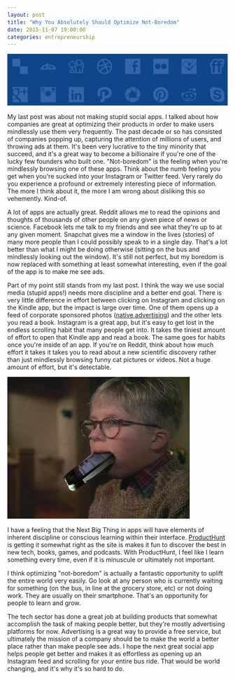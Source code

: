 ```yaml
---
layout: post
title: "Why You Absolutely Should Optimize Not-Boredom"
date: 2015-11-07 19:00:00
categories: entrepreneurship
---
```


![Apps](/assets/img/social2/header.png)


My last post was about not making stupid social apps. I talked about how companies are great at optimizing their products in order to make users mindlessly use them very frequently. The past decade or so has consisted of companies popping up, capturing the attention of millions of users, and throwing ads at them. It's been very lucrative to the tiny minority that succeed, and it's a great way to become a billionaire if you're one of the lucky few founders who built one. "Not-boredom" is the feeling when you're mindlessly browsing one of these apps. Think about the numb feeling you get when you're sucked into your Instagram or Twitter feed. Very rarely do you experience a profound or extremely interesting piece of information. The more I think about it, the more I am wrong about disliking this so vehemently. Kind-of.

A lot of apps are actually great. Reddit allows me to read the opinions and thoughts of thousands of other people on any given piece of news or science. Facebook lets me talk to my friends and see what they're up to at any given moment. Snapchat gives me a window in the lives (stories) of many more people than I could possibly speak to in a single day. That's a lot better than what I might be doing otherwise (sitting on the bus and mindlessly looking out the window). It's still not perfect, but my boredom is now replaced with something at least somewhat interesting, even if the goal of the app is to make me see ads.

<!--more-->

Part of my point still stands from my last post. I think the way we use social media (stupid apps!) needs more discipline and a better end goal. There is very little difference in effort between clicking on Instagram and clicking on the Kindle app, but the impact is large over time. One of them opens up a feed of corporate sponsored photos ([native advertising](https://www.quora.com/How-do-I-get-products-or-brands-to-sponsor-me-on-Instagram)) and the other lets you read a book. Instagram is a great app, but it's easy to get lost in the endless scrolling habit that many people get into. It takes the tiniest amount of effort to open that Kindle app and read a book. The same goes for habits once you're inside of an app. If you're on Reddit, think about how much effort it takes it takes you to read about a new scientific discovery rather than just mindlessly browsing funny cat pictures or videos. Not a huge amount of effort, but it's detectable.

![Ralphie](/assets/img/social2/ralphie.jpg)

I have a feeling that the Next Big Thing in apps will have elements of inherent discipline or conscious learning within their interface. [ProductHunt](www.producthunt.com) is getting it somewhat right as the site is makes it fun to discover the best in new tech, books, games, and podcasts. With ProductHunt, I feel like I learn something every time, even if it is minuscule or ultimately not important.

I think optimizing "not-boredom" is actually a fantastic opportunity to uplift the entire world very easily. Go look at any person who is currently waiting for something (on the bus, in line at the grocery store, etc) or not doing work. They are usually on their smartphone. That's an opportunity for people to learn and grow.

The tech sector has done a great job at building products that somewhat accomplish the task of making people better, but they're mostly advertising platforms for now. Advertising is a great way to provide a free service, but ultimately the mission of a company should be to make the world a better place rather than make people see ads. I hope the next great social app helps people get better and makes it as effortless as opening up an Instagram feed and scrolling for your entire bus ride. That would be world changing, and it's why it's so hard to do.
